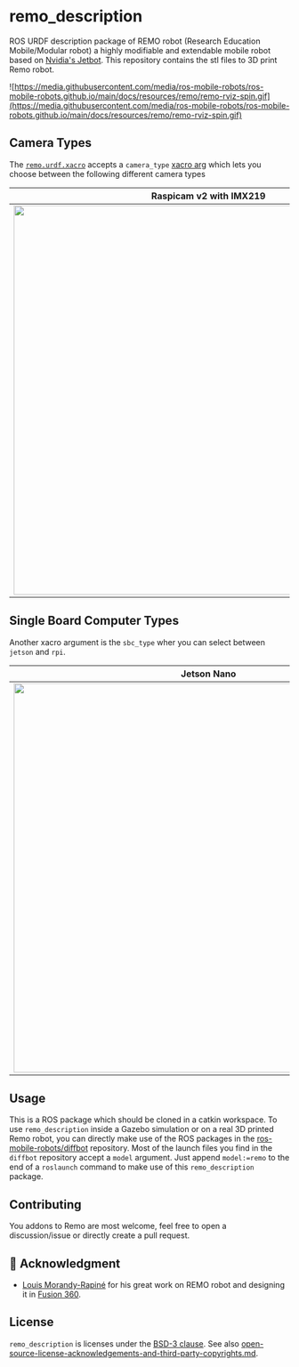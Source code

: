 # remo_description

ROS URDF description package of REMO robot (Research Education Mobile/Modular robot) a highly modifiable and extendable mobile robot based on [Nvidia's Jetbot](https://github.com/NVIDIA-AI-IOT/jetbot). This repository contains the stl files to 3D print Remo robot.

![https://media.githubusercontent.com/media/ros-mobile-robots/ros-mobile-robots.github.io/main/docs/resources/remo/remo-rviz-spin.gif](https://media.githubusercontent.com/media/ros-mobile-robots/ros-mobile-robots.github.io/main/docs/resources/remo/remo-rviz-spin.gif)

## Camera Types

The [`remo.urdf.xacro`](urdf/remo.urdf.xacro) accepts a `camera_type`
[xacro arg](http://wiki.ros.org/xacro#Rospack_commands) which lets you choose between the following different camera types

| Raspicam v2 with IMX219 | OAK-1 | OAK-D |
|:-----------------------:|:-----:|:-----:|
| [<img src="https://raw.githubusercontent.com/ros-mobile-robots/ros-mobile-robots.github.io/main/docs/resources/remo/camera_types/raspi-cam.png" width="700">](https://raw.githubusercontent.com/ros-mobile-robots/ros-mobile-robots.github.io/main/docs/resources/remo/camera_types/raspi-cam.png) | [<img src="https://raw.githubusercontent.com/ros-mobile-robots/ros-mobile-robots.github.io/main/docs/resources/remo/camera_types/oak-1.png" width="700">](https://raw.githubusercontent.com/ros-mobile-robots/ros-mobile-robots.github.io/main/docs/resources/remo/camera_types/oak-1.png) | [<img src="https://raw.githubusercontent.com/ros-mobile-robots/ros-mobile-robots.github.io/main/docs/resources/remo/camera_types/oak-d.png" width="700">](https://raw.githubusercontent.com/ros-mobile-robots/ros-mobile-robots.github.io/main/docs/resources/remo/camera_types/oak-d.png) |

## Single Board Computer Types

Another xacro argument is the `sbc_type` wher you can select between `jetson` and `rpi`.

| Jetson Nano | Raspberry Pi 4 B |
|:-----------------------:|:-----:|
| [<img src="https://raw.githubusercontent.com/ros-mobile-robots/ros-mobile-robots.github.io/main/docs/resources/remo/sbc_types/jetson-nano.png" width="700">](https://raw.githubusercontent.com/ros-mobile-robots/ros-mobile-robots.github.io/main/docs/resources/remo/sbc_types/jetson-nano.png) | [<img src="https://raw.githubusercontent.com/ros-mobile-robots/ros-mobile-robots.github.io/main/docs/resources/remo/sbc_types/raspi.png" width="700">](https://raw.githubusercontent.com/ros-mobile-robots/ros-mobile-robots.github.io/main/docs/resources/remo/sbc_types/raspi.png) |


## Usage

This is a ROS package which should be cloned in a catkin workspace.
To use `remo_description` inside a Gazebo simulation or on a real 3D printed Remo robot, you can directly make use of the ROS packages in the 
[ros-mobile-robots/diffbot](https://github.com/ros-mobile-robots/diffbot) repository. 
Most of the launch files you find in the `diffbot` repository
accept a `model` argument. Just append `model:=remo` to the end of a `roslaunch` command to make use of this `remo_description` package.


## Contributing

You addons to Remo are most welcome, feel free to open a discussion/issue or directly create a pull request.

## :handshake: Acknowledgment

- [Louis Morandy-Rapiné](https://louisrapine.com/) for his great work on REMO robot and designing it in [Fusion 360](https://www.autodesk.com/products/fusion-360/overview).


## License

`remo_description` is licenses under the [BSD-3 clause](./LICENSE).
See also [open-source-license-acknowledgements-and-third-party-copyrights.md](open-source-license-acknowledgements-and-third-party-copyrights.md).
